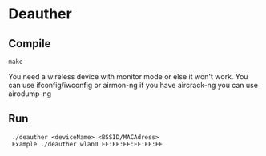 # Deauther

## Compile

```
make
```

You need a wireless device with monitor mode or else it won't work. You can use ifconfig/iwconfig or airmon-ng
if you have aircrack-ng you can use airodump-ng <deviceName>


## Run
```
 ./deauther <deviceName> <BSSID/MACAdress>
 Example ./deauther wlan0 FF:FF:FF:FF:FF:FF
```
